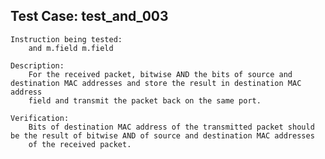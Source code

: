 Test Case: test_and_003
-----------------------

    Instruction being tested:
        and m.field m.field

    Description:
        For the received packet, bitwise AND the bits of source and destination MAC addresses and store the result in destination MAC address
        field and transmit the packet back on the same port.

    Verification:
        Bits of destination MAC address of the transmitted packet should be the result of bitwise AND of source and destination MAC addresses
        of the received packet.
